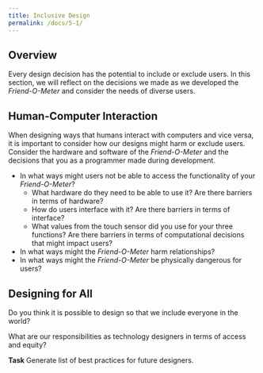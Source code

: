 ```yaml
---
title: Inclusive Design
permalink: /docs/5-1/
---
```

## Overview
Every design decision has the potential to include or exclude users. In this section, we will reflect on the decisions we made as we developed the *Friend-O-Meter* and consider the needs of diverse users.

## Human-Computer Interaction
When designing ways that humans interact with computers and vice versa, it is important to consider how our designs might harm or exclude users. Consider the hardware and software of the *Friend-O-Meter* and the decisions that you as a programmer made during development.

- In what ways might users not be able to access the functionality of your *Friend-O-Meter*?
  - What hardware do they need to be able to use it? Are there barriers in terms of hardware?
  - How do users interface with it? Are there barriers in terms of interface?
  - What values from the touch sensor did you use for your three functions? Are there barriers in terms of computational decisions that might impact users?
- In what ways might the *Friend-O-Meter* harm relationships?
- In what ways might the *Friend-O-Meter* be physically dangerous for users?

## Designing for All
<span class="think">Do you think it is possible to design so that we include everyone in the world?</span>

<span class="think">What are our responsibilities as technology designers in terms of access and equity?</span>

**Task** Generate list of best practices for future designers.
